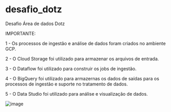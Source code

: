 # desafio_dotz
Desafio Área de dados Dotz

IMPORTANTE:

1 - Os processos de ingestão e análise de dados foram criados no ambiente GCP.

2 - O Cloud Storage foi utilizado para armazenar os arquivos de entrada.

3 - O Dataflow foi utilizado para construir os jobs de ingestão.

4 - O BigQuery foi utilizado para armazernas os dados de saídas para os processos de ingestão e suporte no tratamento de dados.

5 - O Data Studio foi utilizado para análise e visualização de dados.

![image](https://user-images.githubusercontent.com/50160018/112354949-f43f0880-8cab-11eb-8095-5f93560d50b0.png)
